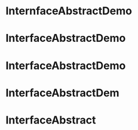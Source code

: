 # InternfaceAbstractDemo
# InterfaceAbstractDemo
# InterfaceAbstractDemo
# InterfaceAbstractDem
# InterfaceAbstract

